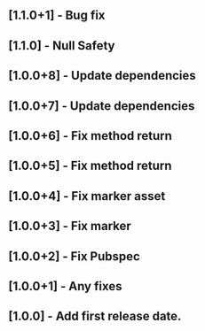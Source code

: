 ## [1.1.0+1] - Bug fix

## [1.1.0] - Null Safety

## [1.0.0+8] - Update dependencies

## [1.0.0+7] - Update dependencies

## [1.0.0+6] - Fix method return

## [1.0.0+5] - Fix method return

## [1.0.0+4] - Fix marker asset

## [1.0.0+3] - Fix marker

## [1.0.0+2] - Fix Pubspec

## [1.0.0+1] - Any fixes

## [1.0.0] - Add first release date.
